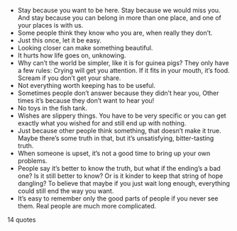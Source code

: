  - Stay because you want to be here. Stay because we would miss you. And stay because you can belong in more than one place, and one of your places is with us.
 - Some people think they know who you are, when really they don’t.
 - Just this once, let it be easy.
 - Looking closer can make something beautiful.
 - It hurts how life goes on, unknowing.
 - Why can’t the world be simpler, like it is for guinea pigs? They only have a few rules: Crying will get you attention. If it fits in your mouth, it’s food. Scream if you don’t get your share.
 - Not everything worth keeping has to be useful.
 - Sometimes people don’t answer because they didn’t hear you, Other times it’s because they don’t want to hear you!
 - No toys in the fish tank.
 - Wishes are slippery things. You have to be very specific or you can get exactly what you wished for and still end up with nothing.
 - Just because other people think something, that doesn’t make it true. Maybe there’s some truth in that, but it’s unsatisfying, bitter-tasting truth.
 - When someone is upset, it’s not a good time to bring up your own problems.
 - People say it’s better to know the truth, but what if the ending’s a bad one? Is it still better to know? Or is it kinder to keep that string of hope dangling? To believe that maybe if you just wait long enough, everything could still end the way you want.
 - It’s easy to remember only the good parts of people if you never see them. Real people are much more complicated.

14 quotes